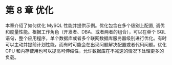 # 第 8 章 优化

本章介绍了如何优化 MySQL 性能并提供示例。优化包含在多个级别上配置, 调优和度量性能。根据工作角色（开发者、DBA、或者两者的组合），可以在单个 SQL 语句，整个应用程序，单个数据库或者多个联网数据库服务器级别进行优化。有时可以主动并提前计划性能，而有时可能会在出现问题解决配置或者代码问题。优化 CPU 和内存使用也可以提高可伸缩性，允许数据库在不减速的情况下处理更多的负载。
